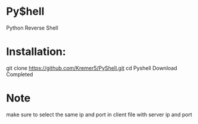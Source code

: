 # Py$hell
Python Reverse Shell


# Installation:
git clone https://github.com/Kremer5/PyShell.git
cd Pyshell
Download Completed


# Note
make sure to select the same ip and port in client file with server ip and port
